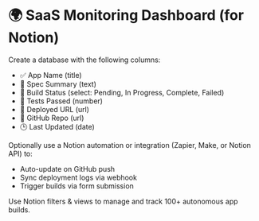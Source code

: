 # 🌍 SaaS Monitoring Dashboard (for Notion)

Create a database with the following columns:

- ✅ App Name (title)
- 🧠 Spec Summary (text)
- 🔄 Build Status (select: Pending, In Progress, Complete, Failed)
- 🧪 Tests Passed (number)
- 🚀 Deployed URL (url)
- 🔗 GitHub Repo (url)
- 🕒 Last Updated (date)

Optionally use a Notion automation or integration (Zapier, Make, or Notion API) to:
- Auto-update on GitHub push
- Sync deployment logs via webhook
- Trigger builds via form submission

Use Notion filters & views to manage and track 100+ autonomous app builds.
